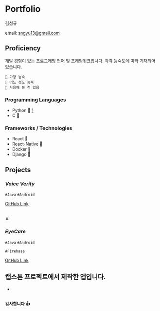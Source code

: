 # Portfolio
김성규

email: sngyu13@gmail.com


## Proficiency
개발 경험이 있는 프로그래밍 언어 및 프레임워크입니다. 
각각 능숙도에 따라 기재되어 있습니다.
```
🥇 가장 능숙
🥈 어느 정도 능숙
🥉 사용해 본 적 있음
```

### Programming Languages
- Python 🥇 [1](#네이버-블로그-ID-크롤러)
- C 🥈

### Frameworks / Technologies
- React 🥈 
- React-Native 🥈
- Docker 🥉 
- Django 🥉



## Projects

### _Voice Verity_
`#Java` `#Android`

[GitHub Link](https://github.com/)


## 
ㅍ
### _EyeCare_
`#Java` `#Android`

`#Firebase`

[GitHub Link](https://github.com/)

캡스톤 프로젝트에서 제작한 앱입니다.
- 
- 
##





#### 감사합니다 👍
